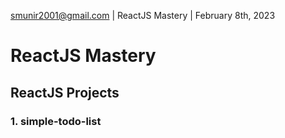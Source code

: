 smunir2001@gmail.com | ReactJS Mastery | February 8th, 2023
# ReactJS Mastery
## ReactJS Projects
### 1. simple-todo-list